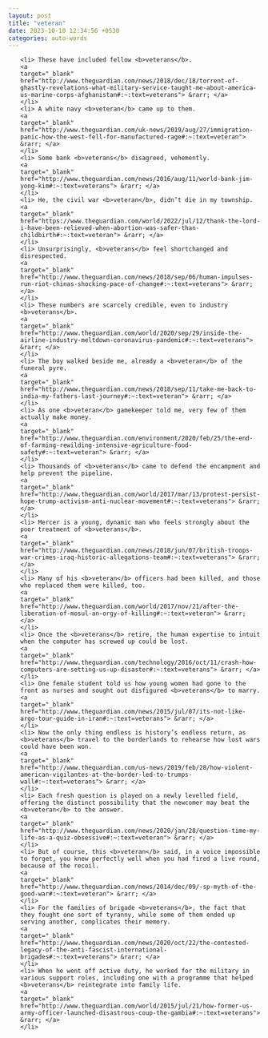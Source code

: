 ```yaml
---
layout: post
title: "veteran"
date: 2023-10-10 12:34:56 +0530
categories: auto-words
---
```

<ol>

    <li> These have included fellow <b>veterans</b>.
    <a 
    target="_blank" 
    href="http://www.theguardian.com/news/2018/dec/18/torrent-of-ghastly-revelations-what-military-service-taught-me-about-america-us-marine-corps-afghanistan#:~:text=veterans"> &rarr; </a>
    </li>
    <li> A white navy <b>veteran</b> came up to them.
    <a 
    target="_blank" 
    href="http://www.theguardian.com/uk-news/2019/aug/27/immigration-panic-how-the-west-fell-for-manufactured-rage#:~:text=veteran"> &rarr; </a>
    </li>
    <li> Some bank <b>veterans</b> disagreed, vehemently.
    <a 
    target="_blank" 
    href="http://www.theguardian.com/news/2016/aug/11/world-bank-jim-yong-kim#:~:text=veterans"> &rarr; </a>
    </li>
    <li> He, the civil war <b>veteran</b>, didn’t die in my township.
    <a 
    target="_blank" 
    href="https://www.theguardian.com/world/2022/jul/12/thank-the-lord-i-have-been-relieved-when-abortion-was-safer-than-childbirth#:~:text=veteran"> &rarr; </a>
    </li>
    <li> Unsurprisingly, <b>veterans</b> feel shortchanged and disrespected.
    <a 
    target="_blank" 
    href="http://www.theguardian.com/news/2018/sep/06/human-impulses-run-riot-chinas-shocking-pace-of-change#:~:text=veterans"> &rarr; </a>
    </li>
    <li> These numbers are scarcely credible, even to industry <b>veterans</b>.
    <a 
    target="_blank" 
    href="http://www.theguardian.com/world/2020/sep/29/inside-the-airline-industry-meltdown-coronavirus-pandemic#:~:text=veterans"> &rarr; </a>
    </li>
    <li> The boy walked beside me, already a <b>veteran</b> of the funeral pyre.
    <a 
    target="_blank" 
    href="http://www.theguardian.com/news/2018/sep/11/take-me-back-to-india-my-fathers-last-journey#:~:text=veteran"> &rarr; </a>
    </li>
    <li> As one <b>veteran</b> gamekeeper told me, very few of them actually make money.
    <a 
    target="_blank" 
    href="http://www.theguardian.com/environment/2020/feb/25/the-end-of-farming-rewilding-intensive-agriculture-food-safety#:~:text=veteran"> &rarr; </a>
    </li>
    <li> Thousands of <b>veterans</b> came to defend the encampment and help prevent the pipeline.
    <a 
    target="_blank" 
    href="http://www.theguardian.com/world/2017/mar/13/protest-persist-hope-trump-activism-anti-nuclear-movement#:~:text=veterans"> &rarr; </a>
    </li>
    <li> Mercer is a young, dynamic man who feels strongly about the poor treatment of <b>veterans</b>.
    <a 
    target="_blank" 
    href="http://www.theguardian.com/news/2018/jun/07/british-troops-war-crimes-iraq-historic-allegations-team#:~:text=veterans"> &rarr; </a>
    </li>
    <li> Many of his <b>veteran</b> officers had been killed, and those who replaced them were killed, too.
    <a 
    target="_blank" 
    href="http://www.theguardian.com/world/2017/nov/21/after-the-liberation-of-mosul-an-orgy-of-killing#:~:text=veteran"> &rarr; </a>
    </li>
    <li> Once the <b>veterans</b> retire, the human expertise to intuit when the computer has screwed up could be lost.
    <a 
    target="_blank" 
    href="http://www.theguardian.com/technology/2016/oct/11/crash-how-computers-are-setting-us-up-disaster#:~:text=veterans"> &rarr; </a>
    </li>
    <li> One female student told us how young women had gone to the front as nurses and sought out disfigured <b>veterans</b> to marry.
    <a 
    target="_blank" 
    href="http://www.theguardian.com/news/2015/jul/07/its-not-like-argo-tour-guide-in-iran#:~:text=veterans"> &rarr; </a>
    </li>
    <li> Now the only thing endless is history’s endless return, as <b>veterans</b> travel to the borderlands to rehearse how lost wars could have been won.
    <a 
    target="_blank" 
    href="http://www.theguardian.com/us-news/2019/feb/28/how-violent-american-vigilantes-at-the-border-led-to-trumps-wall#:~:text=veterans"> &rarr; </a>
    </li>
    <li> Each fresh question is played on a newly levelled field, offering the distinct possibility that the newcomer may beat the <b>veteran</b> to the answer.
    <a 
    target="_blank" 
    href="http://www.theguardian.com/news/2020/jan/28/question-time-my-life-as-a-quiz-obsessive#:~:text=veteran"> &rarr; </a>
    </li>
    <li> But of course, this <b>veteran</b> said, in a voice impossible to forget, you knew perfectly well when you had fired a live round, because of the recoil.
    <a 
    target="_blank" 
    href="http://www.theguardian.com/news/2014/dec/09/-sp-myth-of-the-good-war#:~:text=veteran"> &rarr; </a>
    </li>
    <li> For the families of brigade <b>veterans</b>, the fact that they fought one sort of tyranny, while some of them ended up serving another, complicates their memory.
    <a 
    target="_blank" 
    href="http://www.theguardian.com/news/2020/oct/22/the-contested-legacy-of-the-anti-fascist-international-brigades#:~:text=veterans"> &rarr; </a>
    </li>
    <li> When he went off active duty, he worked for the military in various support roles, including one with a programme that helped <b>veterans</b> reintegrate into family life.
    <a 
    target="_blank" 
    href="http://www.theguardian.com/world/2015/jul/21/how-former-us-army-officer-launched-disastrous-coup-the-gambia#:~:text=veterans"> &rarr; </a>
    </li>